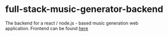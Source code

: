 # full-stack-music-generator-backend
The backend for a react  / node.js - based music generation web application. Frontend can be found [here](https://github.com/olenleo/full-stack-music-generator)
